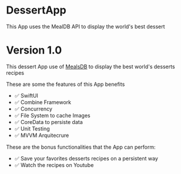 # DessertApp
This App uses the MealDB API to display the world's best dessert

# Version 1.0

This dessert App use of [MealsDB](https://themealdb.com/api.php) to display the best world's desserts recipes

These are some the features of this App benefits  
- ✅ SwiftUI
- ✅ Combine Framework
- ✅ Concurrency
- ✅ File System to cache Images
- ✅ CoreData to persiste data
- ✅ Unit Testing
- ✅ MVVM Arquitecrure 

These are the bonus functionalities that the App can perform:
- ✅ Save your favorites desserts recipes on a persistent way
- ✅ Watch the recipes on Youtube
